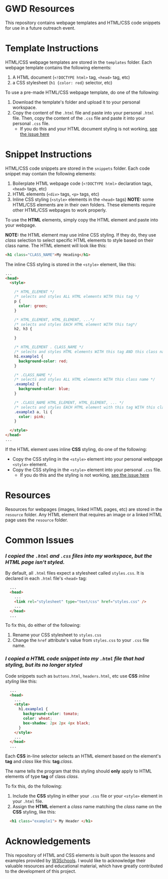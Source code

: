 # GWD Resources

This repository contains webpage templates and HTML/CSS code snippets for use in a future outreach event.

# Template Instructions

HTML/CSS webpage templates are stored in the `templates` folder. Each webpage template contains the following elements:

1. A HTML document (`<!DOCTYPE html>` tag, `<head>` tag, etc)
2. a CSS stylesheet (`h1 {color: red}` selector, etc)

To use a pre-made HTML/CSS webpage template, do one of the following:
1. Download the template's folder and upload it to your personal workspace.
2. Copy the content of the `.html` file and paste into your personal `.html` file. Then, copy the content of the `.css` file and paste it into your personal `.css` file.
     - If you do this and your HTML document styling is not working, [see the issue here](#i-copied-the-html-and-css-files-into-my-workspace-but-the-html-page-isnt-styled)

# Snippet Instructions

HTML/CSS code snippets are stored in the `snippets` folder. Each code snippet may contain the following elements:

1. Boilerplate HTML webpage code (`<!DOCTYPE html>` declaration tags, `<head>` tags, etc)
2. HTML elements (`<div>` tags, `<p>` tags, etc)
3. Inline CSS styling (`<style>` elements in the `<head>` tags)
**NOTE:** some HTML/CSS elements are in their own folders. These elements require other HTML/CSS webpages to work properly.  

To use the **HTML** elements, simply copy the HTML element and paste into your webpage.

**NOTE:** the HTML element may use inline CSS styling. If they do, they use _class_ selection to select specific HTML elements to style based on their class name. The HTML element will look like this:

```html
<h1 class="CLASS_NAME">My Heading</h1>
```

The inline CSS styling is stored in the `<style>` element, like this:

```html
...
<head>
  <style>

    /* HTML_ELEMENT */
    /* selects and styles ALL HTML elements WITH this tag */
    p {
      color: green;
    }

    /* HTML_ELEMENT, HTML_ELEMENT, ...*/
    /* selects and styles EACH HTML element WITH this tag*/
    h2, h3 {

    }

    /* HTML_ELEMENT . CLASS_NAME */
    /* selects and styles HTML elements WITH this tag AND this class name */
    h1.example1 {
      background-color: red;
    }

    /* .CLASS_NAME */
    /* selects and styles ALL HTML elements WITH this class name */
    .example2 {
      background-color: blue;
    }

    /* .CLASS_NAME HTML_ELEMENT, HTML_ELEMENT, ... */
    /* selects and styles EACH HTML element with this tag WITH this class name*/
    .example3 a, li {
      color: pink;
    }

  </style>
</head>
...
```

If the HTML element uses inline **CSS** styling, do one of the following:

- Copy the CSS styling in the `<style>` element into your personal webpage `<style>` element.
- Copy the CSS styling in the `<style>` element into your personal `.css` file.
     - If you do this and the styling is not working, [see the issue here](#i-copied-a-html-code-snippet-into-my-html-file-that-had-styling-but-its-no-longer-styled)

# Resources

Resources for webpages (images, linked HTML pages, etc) are stored in the `resource` folder. Any HTML element that requires an image or a linked HTML page uses the `resource` folder. 

# Common Issues

### _I copied the `.html` and `.css` files into my workspace, but the HTML page isn't styled._

By default, all `.html` files expect a stylesheet called `styles.css`. It is declared in each `.html` file's `<head>` tag:

```html
  ...
  <head>
    ...
    <link rel="stylesheet" type="text/css" href="styles.css" />
    ...
  </head>
  ...
```

To fix this, do either of the following:
1. Rename your CSS stylesheet to `styles.css`
2. Change the `href` attribute's value from `styles.css` to your `.css` file name.

### _I copied a **HTML** code snippet into my `.html` file that had styling, but its no longer styled_

Code snippets such as `buttons.html`, `headers.html`, etc use **CSS** *inline styling* like this:

```html
  ...
  <head>
    ...
    <style>
      h1.example1 {
        background-color: tomato;
        color: wheat;
        box-shadow: 2px 2px 4px black;
      }
    </style>
    ...
  </head>
  ...
```

Each **CSS** in-line selector selects an HTML element based on the element's **tag** and *class* like this: **tag**.*class*.

The name tells the program that this styling should **only** apply to HTML elements of type **tag** of class *class*.

To fix this, do the following:
1. Include the **CSS** styling in either your `.css` file or your `<style>` element in your `.html` file.
2. Assign the **HTML** element a *class* name matching the *class* name on the **CSS** styling, like this:
```html
  <h1 class="example1"> My Header </h1>
```

# Acknowledgements

This repository of HTML and CSS elements is built upon the lessons and examples provided by [W3Schools](https://www.w3schools.com). I would like to acknowledge their valuable resources and educational material, which have greatly contributed to the development of this project.
